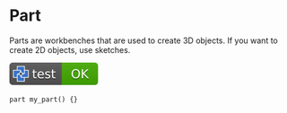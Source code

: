 # Part

Parts are workbenches that are used to create 3D objects.
If you want to create 2D objects, use sketches.

[![test](.test/part_basic.svg)](.test/part_basic.log)

```µcad,part_basic
part my_part() {}
```
